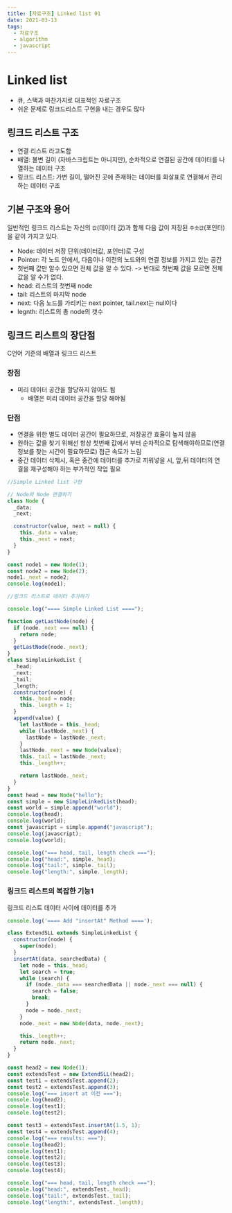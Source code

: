 ```yaml
---
title: [자료구조] Linked list 01
date: 2021-03-13
tags:
  - 자료구조
  - algorithm
  - javascript
---
```


# Linked list

- 큐, 스택과 마찬가지로 대표적인 자료구조
- 쉬운 문제로 링크드리스트 구현을 내는 경우도 많다

## 링크드 리스트 구조

- 연결 리스트 라고도함
- 배열: 불변 길이 (자바스크립트는 아니지만), 순차적으로 연결된 공간에 데이터를 나열하는 데이터 구조
- 링크드 리스트: 가변 길이, 떨어진 곳에 존재하는 데이터를 화살표로 연결해서 관리하는 데이터 구조

## 기본 구조와 용어

일반적인 링크드 리스트는 자신의 `값`(데이터 값)과 함께 다음 값이 저장된 `주솟값`(포인터)을 같이 가지고 있다.

- Node: 데이터 저장 단위(데이터값, 포인터)로 구성
- Pointer: 각 노드 안에서, 다음이나 이전의 노드와의 연결 정보를 가지고 있는 공간
- 첫번째 값만 알수 있으면 전체 값을 알 수 있다. -> 반대로 첫번째 값을 모르면 전체 값을 알 수가 없다.
- head: 리스트의 첫번째 node
- tail: 리스트의 마지막 node
- next: 다음 노드를 가리키는 next pointer, tail.next는 null이다
- legnth: 리스트의 총 node의 갯수

## 링크드 리스트의 장단점

C언어 기준의 배열과 링크드 리스트

### 장점

- 미리 데이터 공간을 할당하지 않아도 됨
  - 배열은 미리 데이터 공간을 할당 해야됨

### 단점

- 연결을 위한 별도 데이터 공간이 필요하므로, 저장공간 효율이 높지 않음
- 원하는 값을 찾기 위해선 항상 첫번째 값에서 부터 순차적으로 탐색해야하므로(연결 정보를 찾는 시간이 필요하므로) 접근 속도가 느림
- 중간 데이터 삭제시, 혹은 중간에 데이터를 추가로 끼워넣을 시, 앞,뒤 데이터의 연결을 재구성해야 하는 부가적인 작업 필요

```javascript
//Simple Linked list 구현

// Node와 Node 연결하기
class Node {
  _data;
  _next;

  constructor(value, next = null) {
    this._data = value;
    this._next = next;
  }
}

const node1 = new Node(1);
const node2 = new Node(2);
node1._next = node2;
console.log(node1);

//링크드 리스트로 데이터 추가하기

console.log("==== Simple Linked List ====");

function getLastNode(node) {
  if (node._next === null) {
    return node;
  }
  getLastNode(node._next);
}
class SimpleLinkedList {
  _head;
  _next;
  _tail;
  _length;
  constructor(node) {
    this._head = node;
    this._length = 1;
  }
  append(value) {
    let lastNode = this._head;
    while (lastNode._next) {
      lastNode = lastNode._next;
    }
    lastNode._next = new Node(value);
    this._tail = lastNode._next;
    this._length++;

    return lastNode._next;
  }
}
const head = new Node("hello");
const simple = new SimpleLinkedList(head);
const world = simple.append("world");
console.log(head);
console.log(world);
const javascript = simple.append("javascript");
console.log(javascript);
console.log(world);

console.log("=== head, tail, length check ===");
console.log("head:", simple._head);
console.log("tail:", simple._tail);
console.log("length:", simple._length);
```

### 링크드 리스트의 복잡한 기능1

링크드 리스트 데이터 사이에 데이터를 추가

```javascript
console.log('==== Add "insertAt" Method ====');

class ExtendSLL extends SimpleLinkedList {
  constructor(node) {
    super(node);
  }
  insertAt(data, searchedData) {
    let node = this._head;
    let search = true;
    while (search) {
      if (node._data === searchedData || node._next === null) {
        search = false;
        break;
      }
      node = node._next;
    }
    node._next = new Node(data, node._next);

    this._length++;
    return node._next;
  }
}

const head2 = new Node(1);
const extendsTest = new ExtendSLL(head2);
const test1 = extendsTest.append(2);
const test2 = extendsTest.append(3);
console.log("=== insert at 이전 ===");
console.log(head2);
console.log(test1);
console.log(test2);

const test3 = extendsTest.insertAt(1.5, 1);
const test4 = extendsTest.append(4);
console.log("=== results: ===");
console.log(head2);
console.log(test1);
console.log(test2);
console.log(test3);
console.log(test4);

console.log("=== head, tail, length check ===");
console.log("head:", extendsTest._head);
console.log("tail:", extendsTest._tail);
console.log("length:", extendsTest._length);
```
